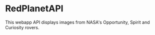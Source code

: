 # RedPlanetAPI

This webapp API displays images from NASA's Opportunity, Spirit and Curiosity rovers.

